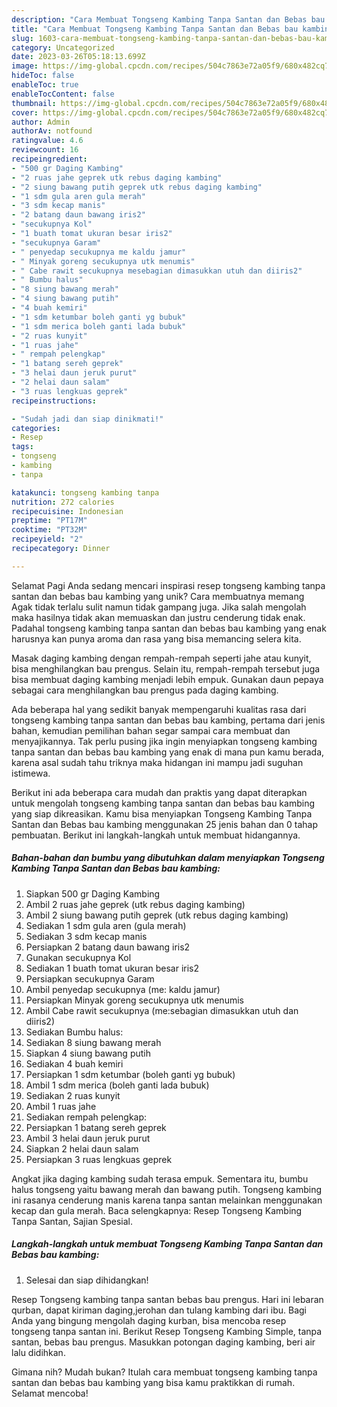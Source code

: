 ```yaml
---
description: "Cara Membuat Tongseng Kambing Tanpa Santan dan Bebas bau kambing yang Lezat, Mantap"
title: "Cara Membuat Tongseng Kambing Tanpa Santan dan Bebas bau kambing yang Lezat, Mantap"
slug: 1603-cara-membuat-tongseng-kambing-tanpa-santan-dan-bebas-bau-kambing-yang-lezat-mantap
category: Uncategorized
date: 2023-03-26T05:18:13.699Z
image: https://img-global.cpcdn.com/recipes/504c7863e72a05f9/680x482cq70/tongseng-kambing-tanpa-santan-dan-bebas-bau-kambing-foto-resep-utama.jpg
hideToc: false
enableToc: true
enableTocContent: false
thumbnail: https://img-global.cpcdn.com/recipes/504c7863e72a05f9/680x482cq70/tongseng-kambing-tanpa-santan-dan-bebas-bau-kambing-foto-resep-utama.jpg
cover: https://img-global.cpcdn.com/recipes/504c7863e72a05f9/680x482cq70/tongseng-kambing-tanpa-santan-dan-bebas-bau-kambing-foto-resep-utama.jpg
author: Admin
authorAv: notfound
ratingvalue: 4.6
reviewcount: 16
recipeingredient:
- "500 gr Daging Kambing"
- "2 ruas jahe geprek utk rebus daging kambing"
- "2 siung bawang putih geprek utk rebus daging kambing"
- "1 sdm gula aren gula merah"
- "3 sdm kecap manis"
- "2 batang daun bawang iris2"
- "secukupnya Kol"
- "1 buath tomat ukuran besar iris2"
- "secukupnya Garam"
- " penyedap secukupnya me kaldu jamur"
- " Minyak goreng secukupnya utk menumis"
- " Cabe rawit secukupnya mesebagian dimasukkan utuh dan diiris2"
- " Bumbu halus"
- "8 siung bawang merah"
- "4 siung bawang putih"
- "4 buah kemiri"
- "1 sdm ketumbar boleh ganti yg bubuk"
- "1 sdm merica boleh ganti lada bubuk"
- "2 ruas kunyit"
- "1 ruas jahe"
- " rempah pelengkap"
- "1 batang sereh geprek"
- "3 helai daun jeruk purut"
- "2 helai daun salam"
- "3 ruas lengkuas geprek"
recipeinstructions:

- "Sudah jadi dan siap dinikmati!"
categories:
- Resep
tags:
- tongseng
- kambing
- tanpa

katakunci: tongseng kambing tanpa 
nutrition: 272 calories
recipecuisine: Indonesian
preptime: "PT17M"
cooktime: "PT32M"
recipeyield: "2"
recipecategory: Dinner

---
```



Selamat Pagi Anda sedang mencari inspirasi resep tongseng kambing tanpa santan dan bebas bau kambing yang unik? Cara membuatnya memang Agak tidak terlalu sulit namun tidak gampang juga. Jika salah mengolah maka hasilnya tidak akan memuaskan dan justru cenderung tidak enak. Padahal tongseng kambing tanpa santan dan bebas bau kambing yang enak harusnya kan punya aroma dan rasa yang bisa memancing selera kita.


Masak daging kambing dengan rempah-rempah seperti jahe atau kunyit, bisa menghilangkan bau prengus. Selain itu, rempah-rempah tersebut juga bisa membuat daging kambing menjadi lebih empuk. Gunakan daun pepaya sebagai cara menghilangkan bau prengus pada daging kambing.

Ada beberapa hal yang sedikit banyak mempengaruhi kualitas rasa dari tongseng kambing tanpa santan dan bebas bau kambing, pertama dari jenis bahan, kemudian pemilihan bahan segar sampai cara membuat dan menyajikannya. Tak perlu pusing jika ingin menyiapkan tongseng kambing tanpa santan dan bebas bau kambing yang enak di mana pun kamu berada, karena asal sudah tahu triknya maka hidangan ini mampu jadi suguhan istimewa.


Berikut ini ada beberapa cara mudah dan praktis yang dapat diterapkan untuk mengolah tongseng kambing tanpa santan dan bebas bau kambing yang siap dikreasikan. Kamu bisa menyiapkan Tongseng Kambing Tanpa Santan dan Bebas bau kambing menggunakan 25 jenis bahan dan 0 tahap pembuatan. Berikut ini langkah-langkah untuk membuat hidangannya.

<!--inarticleads1-->

##### Bahan-bahan dan bumbu yang dibutuhkan dalam menyiapkan Tongseng Kambing Tanpa Santan dan Bebas bau kambing:

1. Siapkan 500 gr Daging Kambing
1. Ambil 2 ruas jahe geprek (utk rebus daging kambing)
1. Ambil 2 siung bawang putih geprek (utk rebus daging kambing)
1. Sediakan 1 sdm gula aren (gula merah)
1. Sediakan 3 sdm kecap manis
1. Persiapkan 2 batang daun bawang iris2
1. Gunakan secukupnya Kol
1. Sediakan 1 buath tomat ukuran besar iris2
1. Persiapkan secukupnya Garam
1. Ambil  penyedap secukupnya (me: kaldu jamur)
1. Persiapkan  Minyak goreng secukupnya utk menumis
1. Ambil  Cabe rawit secukupnya (me:sebagian dimasukkan utuh dan diiris2)
1. Sediakan  Bumbu halus:
1. Sediakan 8 siung bawang merah
1. Siapkan 4 siung bawang putih
1. Sediakan 4 buah kemiri
1. Persiapkan 1 sdm ketumbar (boleh ganti yg bubuk)
1. Ambil 1 sdm merica (boleh ganti lada bubuk)
1. Sediakan 2 ruas kunyit
1. Ambil 1 ruas jahe
1. Sediakan  rempah pelengkap:
1. Persiapkan 1 batang sereh geprek
1. Ambil 3 helai daun jeruk purut
1. Siapkan 2 helai daun salam
1. Persiapkan 3 ruas lengkuas geprek


Angkat jika daging kambing sudah terasa empuk. Sementara itu, bumbu halus tongseng yaitu bawang merah dan bawang putih. Tongseng kambing ini rasanya cenderung manis karena tanpa santan melainkan menggunakan kecap dan gula merah. Baca selengkapnya: Resep Tongseng Kambing Tanpa Santan, Sajian Spesial. 

<!--inarticleads2-->

##### Langkah-langkah untuk membuat Tongseng Kambing Tanpa Santan dan Bebas bau kambing:


1. Selesai dan siap dihidangkan!

Resep Tongseng kambing tanpa santan bebas bau prengus. Hari ini lebaran qurban, dapat kiriman daging,jerohan dan tulang kambing dari ibu. Bagi Anda yang bingung mengolah daging kurban, bisa mencoba resep tongseng tanpa santan ini. Berikut Resep Tongseng Kambing Simple, tanpa santan, bebas bau prengus. Masukkan potongan daging kambing, beri air lalu didihkan. 

Gimana nih? Mudah bukan? Itulah cara membuat tongseng kambing tanpa santan dan bebas bau kambing yang bisa kamu praktikkan di rumah. Selamat mencoba!
